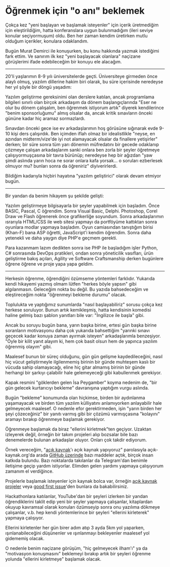 # Öğrenmek için "o anı" beklemek

Çokça kez "yeni başlayan ve başlamak isteyenler" için içerik üretmediğim için eleştirildiğim, hatta konferanslara uygun bulunmadığım (ileri seviye konular seçiyormuşum) oldu. Ben her zaman kendim üretirken mutlu olduğum içerikler, konulara odaklandım.

Bugün Murat Demirci ile konuşurken, bu konu hakkında yazmak istediğimi fark ettim. Ve sanırım ilk kez "yeni başlayacak olanlara" naçizane görüşlerimi ifade edebileceğim bir konuyu ele alacağım.

---

20'li yaşlarımın 8-9 yılı üniversitelerde geçti. Üniversiteye girmeden önce alaylı olmuş, yazılım dillerine hakim biri olarak, bu süre içerisinde neredeyse her yıl şöyle bir döngü yaşadım:

Yazılım geliştirme gereksinimi olan derslere katılan, ancak programlama bilgileri sınırlı olan birçok arkadaşım da dönem başlangıçlarında "Eser ne olur bu dönem çalışalım, ben öğrenmek istiyorum artık" diyerek kendilerince "benim sponsorluğumu" almış olsalar da, ancak kritik sınavların önceki gününe kadar hiç aramaz sormazlardı.

Sınavdan önceki gece ise ev arkadaşlarımın hoş görüsüne sığınarak evde 9-10 kişi ders çalışırdık. Ben içimden iflah olmaz bir idealistlikle "neyse, en azından midterm/vize'de iyi not alamayacak olsalar da finallere yetişirler" derken; bir süre sonra tüm yarı dönemin müfredatını bir gecede odaklanıp çözmeye çalışan arkadaşlarım sanki onlara ben zorla bir şeyler öğretmeye çalışıyormuşçasına bir tavra bürünüp; neredeyse hep bir ağızdan "yaw şimdi aslında yarın hoca ne sorar onlara kafa yorsak... o soruları ezberlesek olmuyor mu? bunları sonra da öğreniriz" diyiverirlerdi.

Bildiğim kadarıyla hiçbiri hayatına "yazılım geliştirici" olarak devam etmiyor bugün.

---

Bir yandan da benim hikayem şu şekilde gelişti:

Yazılım geliştirmeye bilgisayarla bir şeyler yapabilmek için başladım. Önce BASIC, Pascal, C öğrendim. Sonra Visual Basic, Delphi. Photoshop, Corel Draw ve Flash öğrenerek önce grafikerliğe soyundum. Sonra arkadaşlarımın ısrarıyla HTML/CSS ile web sitesi yapmayı da portföyüme kattıktan sonra oyunlara modlar yapmaya başladım. Oyun camiasından tanıştığım birisi (Khan-F) bana ASP öğretti, JavaScript'i kendim öğrendim. Sonra daha yetenekli ve daha yaygın diye PHP'e geçmem gerekti.

Para kazanmam lazım dedikten sonra ise PHP ile başladığım işler Python, C# sonrasında DevOps pratikleri, ondan sonra yöneticilik vasıfları, ürün geliştirme bakış açıları, Agility ve Software Craftsmanship derken bugünlere öğrene öğrene ve proje yapa yapa geldim.

---

Herkesin öğrenme, öğrendiğini özümseme yöntemleri farklıdır. Yukarıda kendi hikayemi yazmış olmam lütfen "herkes böyle yapsın" gibi algılanmasın. Geleceğim nokta bu değil. Bu yazıda bahsedeceğim ve eleştireceğim nokta "öğrenmeyi bekleme durumu" olacak.

Toplulukta ve yaptığımız sunumlarda "nasıl başlayabiliriz" sorusu çokça kez herkese soruluyor. Bunun artık kemikleşmiş, hatta kendisinin komedisi haline gelmiş bazı şablon yanıtları bile var: "İngilizce ile başla" gibi.

Ancak bu soruyu bugün bana, yarın başka birine, ertesi gün başka birine soranların motivasyonu daha çok yukarıda bahsettiğim "yarınki sınavı geçecek kadar konuya zaman ayırmak isteyen" arkadaşlarımla benzeşiyor. "Öyle bir kilit yanıt alayım ki, hem çok basit olsun hem de yapınca yazılım öğrenmiş olayım" gibi.

Maalesef bunun bir süreç olduğunu, gün gün gelişme kaydedileceğini, nasıl hiç vücut geliştirmeyle ilgilenmemiş birinin bir günde muhteşem kaslı bir vücuda sahip olamayacağı, eline hiç gitar almamış birinin bir günde herhangi bir şarkıyı çalabilir hale gelemeyeceği gibi kabullenmek gerekiyor.

Kapak resmini "göklerden gelen İsa Peygamber" koyma nedenim de, "bir gün gelecek kurtarıcıyı bekleme" davranışına yaptığım vurgu aslında.

Bugün "bekleme" konumunda olan hiçkimse, birden bir aydınlanma yaşamayacak ve birden tüm yazılım külliyatını anlamıyorken anlayabilir hale gelmeyecek maalesef. O nedenle efor gerektirmeden, işin "yarın birden her şeyi çözeceğiniz" bir yanıtı varmış gibi bir çözümü varmışçasına "kolayını" aramayı bırakıp öğrenmeye başlamak gerekiyor.

Öğrenmeye başlamak da biraz "ellerini kirletmek"ten geçiyor. Uzaktan izleyerek değil, örneğin bir takım projeleri alıp bozsalar bile bazı denemelerde bulunan arkadaşlar oluyor. Onları çok takdir ediyorum.

Örnek vereceğim, "[açık kaynak](https://acik-kaynak.org/)'ı açık kaynak yapıyoruz" parolasıyla açık-kaynak.org'da arada [GitHub üzerinde](https://github.com/acikkaynak/acikkaynak-website) bazı maddeler açtık, birçok insan katkıda bulundu. Bazı noktalarda takılanlar da Telegram'dan benimle iletişime geçip yardım istiyorlar. Elimden gelen yardımı yapmaya çalışıyorum zamanım el verdiğince.

Projelerle başlamak isteyenler için kaynak bolca var, örneğin [açık kaynak projeler](https://acik-kaynak.org/projects/) veya [good first issue](https://goodfirstissue.dev/)'den bunlara da bakabilirsiniz.

Hackathonlara katılanlar, YouTube'dan bir şeyleri izlerken bir yandan öğrendiklerini taklit edip yeni bir şeyler yapmaya çalışanlar, kitaplardan okuyup kavramsal olarak konuları özümseyip sonra onu yazılıma dökmeye çalışanlar, v.b. hep kendi yöntemlerince bir şeyleri "ellerini kirleterek" yapmaya çalışıyor.

Ellerini kirletenler her gün birer adım atıp 3 ayda 5km yol yaparken, ışınlanabileceğini düşünenler ve ışınlanmayı bekleyenler maalesef yol gidememiş olacak.

O nedenle benim naçizane görüşüm, "hiç gelmeyecek ilham'ı" ya da "motivasyon konuşmasını" beklemeyi bırakıp artık bir şeyleri öğrenme yolunda "ellerini kirletmeye" başlamak olacak.

